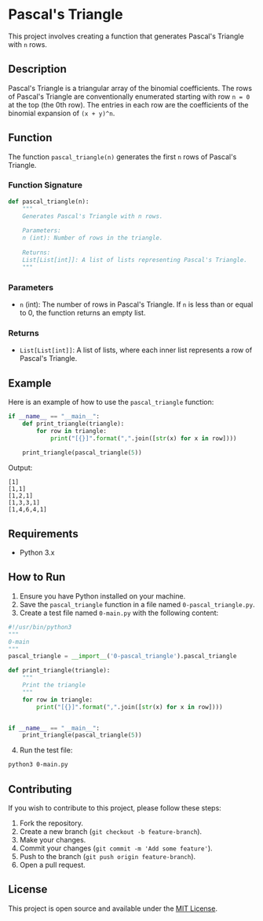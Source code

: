 # Pascal's Triangle

This project involves creating a function that generates Pascal's Triangle with `n` rows.

## Description

Pascal's Triangle is a triangular array of the binomial coefficients. The rows of Pascal's Triangle are conventionally enumerated starting with row `n = 0` at the top (the 0th row). The entries in each row are the coefficients of the binomial expansion of `(x + y)^n`.

## Function

The function `pascal_triangle(n)` generates the first `n` rows of Pascal's Triangle.

### Function Signature

```python
def pascal_triangle(n):
    """
    Generates Pascal's Triangle with n rows.
    
    Parameters:
    n (int): Number of rows in the triangle.
    
    Returns:
    List[List[int]]: A list of lists representing Pascal's Triangle.
    """
```

### Parameters

- `n` (int): The number of rows in Pascal's Triangle. If `n` is less than or equal to 0, the function returns an empty list.

### Returns

- `List[List[int]]`: A list of lists, where each inner list represents a row of Pascal's Triangle.

## Example

Here is an example of how to use the `pascal_triangle` function:

```python
if __name__ == "__main__":
    def print_triangle(triangle):
        for row in triangle:
            print("[{}]".format(",".join([str(x) for x in row])))
    
    print_triangle(pascal_triangle(5))
```

Output:

```plaintext
[1]
[1,1]
[1,2,1]
[1,3,3,1]
[1,4,6,4,1]
```

## Requirements

- Python 3.x

## How to Run

1. Ensure you have Python installed on your machine.
2. Save the `pascal_triangle` function in a file named `0-pascal_triangle.py`.
3. Create a test file named `0-main.py` with the following content:

```python
#!/usr/bin/python3
"""
0-main
"""
pascal_triangle = __import__('0-pascal_triangle').pascal_triangle

def print_triangle(triangle):
    """
    Print the triangle
    """
    for row in triangle:
        print("[{}]".format(",".join([str(x) for x in row])))


if __name__ == "__main__":
    print_triangle(pascal_triangle(5))
```

4. Run the test file:

```bash
python3 0-main.py
```

## Contributing

If you wish to contribute to this project, please follow these steps:

1. Fork the repository.
2. Create a new branch (`git checkout -b feature-branch`).
3. Make your changes.
4. Commit your changes (`git commit -m 'Add some feature'`).
5. Push to the branch (`git push origin feature-branch`).
6. Open a pull request.

## License

This project is open source and available under the [MIT License](LICENSE).

```
